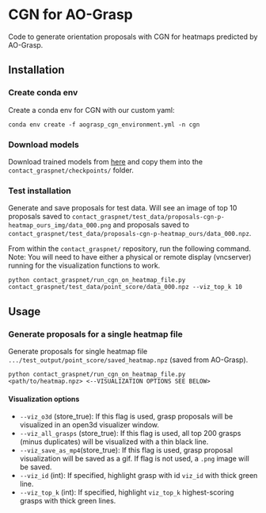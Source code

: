 # CGN for AO-Grasp

Code to generate orientation proposals with CGN for heatmaps predicted by AO-Grasp. 

## Installation 

### Create conda env

Create a conda env for CGN with our custom yaml:

```
conda env create -f aograsp_cgn_environment.yml -n cgn
```

### Download models

Download trained models from [here](https://drive.google.com/drive/folders/1tBHKf60K8DLM5arm-Chyf7jxkzOr5zGl?usp=sharing) and copy them into the `contact_graspnet/checkpoints/` folder.

### Test installation

Generate and save proposals for test data. Will see an image of top 10 proposals saved to `contact_graspnet/test_data/proposals-cgn-p-heatmap_ours_img/data_000.png` and proposals saved to `contact_graspnet/test_data/proposals-cgn-p-heatmap_ours/data_000.npz`.

From within the `contact_graspnet/` repository, run the following command. Note: You will need to have either a physical or remote display (vncserver) running for the visualization functions to work.

```
python contact_graspnet/run_cgn_on_heatmap_file.py contact_graspnet/test_data/point_score/data_000.npz --viz_top_k 10
```

## Usage

### Generate proposals for a single heatmap file

Generate proposals for single heatmap file `.../test_output/point_score/saved_heatmap.npz` (saved from AO-Grasp).

```
python contact_graspnet/run_cgn_on_heatmap_file.py <path/to/heatmap.npz> <--VISUALIZATION OPTIONS SEE BELOW>
```

#### Visualization options

- `--viz_o3d` (store_true): If this flag is used, grasp proposals will be visualized in an open3d visualizer window.
- `--viz_all_grasps` (store_true): If this flag is used, all top 200 grasps (minus duplicates) will be visualized with a thin black line.
- `--viz_save_as_mp4`(store_true): If this flag is used, grasp proposal visualization will be saved as a gif. If flag is not used, a `.png` image will be saved.
- `--viz_id` (int): If specified, highlight grasp with id `viz_id` with thick green line.
- `--viz_top_k` (int): If specified, highlight `viz_top_k` highest-scoring grasps with thick green lines.
